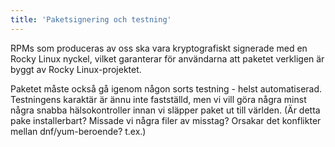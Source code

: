 ```yaml
---
title: 'Paketsignering och testning'
---
```



RPMs som produceras av oss ska vara kryptografiskt signerade med en Rocky Linux nyckel, vilket garanterar för användarna att paketet verkligen är byggt av Rocky Linux-projektet.

Paketet måste också gå igenom någon sorts testning - helst automatiserad. Testningens karaktär är ännu inte fastställd, men vi vill göra några minst några snabba hälsokontroller innan vi släpper paket ut till världen. (Är detta pake installerbart? Missade vi några filer av misstag? Orsakar det konflikter mellan dnf/yum-beroende? t.ex.)

